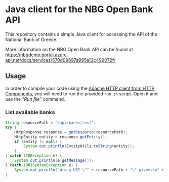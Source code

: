 # Java client for the NBG Open Bank API

This repository contains a simple Java client for accessing the API of the National Bank of Greece.

More information on the NBG Open Bank API can be found at https://nbgdemo.portal.azure-api.net/docs/services/570d09697a995a13c499072f/

## Usage

In order to compile your code using the [Apache HTTP client from HTTP Components](http://hc.apache.org/httpcomponents-client-ga/),  you will need to run the provided `run.sh` script. Open it and use the _"Run file"_ command.

### List available banks

```java
String resourcePath = "/api/banks/rest";
try {
    HttpResponse response = getResource(resourcePath);
    HttpEntity entity = response.getEntity();
    if (entity != null) {
        System.out.println(EntityUtils.toString(entity));
    }
} catch (IOException e) {
    System.out.println(e.getMessage());
} catch (URISyntaxException e) {
    System.out.println("Wrong URI \"" + resourcePath + "\" given:\n" + e.getMessage());
}
 ```
